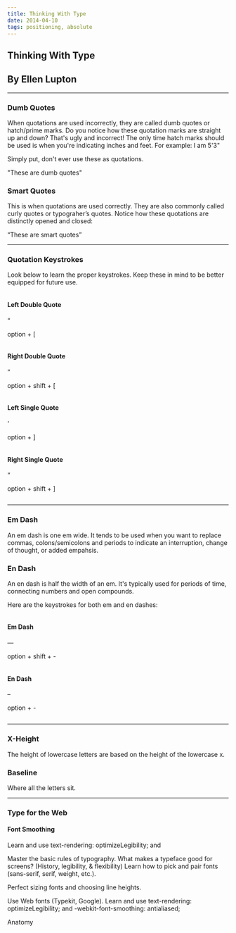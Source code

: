 ```yaml
---
title: Thinking With Type
date: 2014-04-10
tags: positioning, absolute
---
```


<article>
<h1>Thinking With Type</h1>
<h2>By Ellen Lupton</h2>

<hr class="divider"> 

<h3>Dumb Quotes</h3>
<p>When quotations are used incorrectly, they are called dumb quotes or hatch/prime marks. Do you notice how these quotation marks are straight up and down? That's ugly and incorrect! The only time hatch marks should be used is when you're indicating inches and feet. For example: I am 5'3"</p>

<p>Simply put, don't ever use these as quotations.</p>

<div class="box">
  <p><span class="pink-text">"</span>These are dumb quotes<span class="pink-text">"</span></p>
</div>

<h3>Smart Quotes</h3>
<p>This is when quotations are used correctly. They are also commonly called curly quotes or typograher’s quotes. Notice how these quotations are distinctly opened and closed:</p>

<div class="box">
  <p><span class="pink-text">“</span>These are smart quotes<span class="pink-text">”</span></p>
</div>

<hr class="divider"> 

<h3>Quotation Keystrokes</h3>
<p>Look below to learn the proper keystrokes. Keep these in mind to be better equipped for future use.</p>

<div class="box-container cf">
  <div class="row">
    <div class="column half">
      <h4>Left Double Quote</h4>
      <div class="box">
        <p><span class="pink-text big">“</span></p>
        <p>option + [</p>
      </div>
    </div>
    <div class="column half">
      <h4>Right Double Quote</h4>
      <div class="box">
        <p><span class="pink-text big">”</span></p>
        <p>option + shift + [</p>
      </div>
    </div>
  </div>
  <div class="row">
    <div class="column half">
      <h4>Left Single Quote</h4>
      <div class="box">
        <p><span class="pink-text big">‘</span></p>
        <p>option + ]</p>
      </div>
    </div>
    <div class="column half">
      <h4>Right Single Quote</h4>
      <div class="box">
      <p><span class="pink-text big">“</span></p>
      <p>option + shift + ]</p>
      </div>
    </div>
  </div>
</div>

<hr class="divider remove-margin-top"> 

<h3>Em Dash</h3>
<p>An em dash is one em wide. It tends to be used when you want to replace commas, colons/semicolons and periods to indicate an interruption, change of thought, or added empahsis. 

<h3>En Dash</h3>
<p>An en dash is half the width of an em. It's typically used for periods of time, connecting numbers and open compounds.</p>

<p>Here are the keystrokes for both em and en dashes:</p>

<div class="box-container cf">
  <div class="column half">
    <h4>Em Dash</h4>
    <div class="box">
      <p><span class="pink-text big">—</span></p>
      <p>option + shift + -</p>
    </div>
  </div>
  <div class="column half">
    <h4>En Dash</h4>
    <div class="box">
      <p><span class="pink-text big">–</span></p>
      <p>option + -</p>
    </div>
  </div>
</div>

<hr class="divider"> 

<h3>X-Height</h3>
<p>The height of lowercase letters are based on the height of the lowercase x.</p>

<h3>Baseline</h3>
<p>Where all the letters sit.</p>

<hr class="divider"> 

<h3>Type for the Web</h3>

<h4>Font Smoothing</h4>

<script src="https://gist.github.com/CassieShumway/10739287.js"></script>
<p>
Learn and use text-rendering: optimizeLegibility; and 

</article>


Master the basic rules of typography. What makes a typeface good for screens? (History, legibility, & flexibility)
Learn how to pick and pair fonts (sans-serif, serif, weight, etc.).

Perfect sizing fonts and choosing line heights.

Use Web fonts (Typekit, Google).
Learn and use text-rendering: optimizeLegibility; and -webkit-font-smoothing: antialiased;







Anatomy


